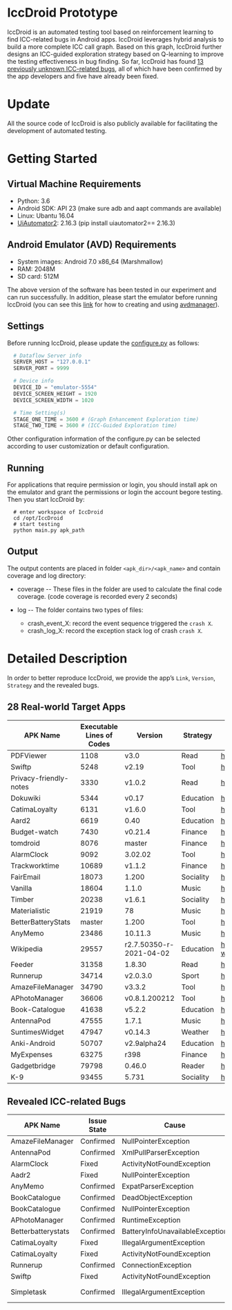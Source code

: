 # IccDroid Prototype
IccDroid is an automated testing tool based on reinforcement learning to find ICC-related bugs in Android apps. IccDroid leverages hybrid analysis to build a more complete ICC call graph. Based on this graph, IccDroid further designs an ICC-guided exploration strategy based on Q-learning to improve the testing effectiveness in bug finding. So far, IccDroid has found [13 previously unknown ICC-related bugs](https://github.com/androidAppGuard/IccDroid/tree/main#revealed-icc-related-bugs), all of which have been confirmed by the app developers and five have already been fixed.

# Update
All the source code of IccDroid is also publicly available for facilitating the development of automated testing. 

# Getting Started
## Virtual Machine Requirements
* Python: 3.6
* Android SDK: API 23 (make sure adb and aapt commands are available)
* Linux: Ubantu 16.04
* [UiAutomator2](https://github.com/openatx/uiautomator2): 2.16.3 (pip install uiautomator2== 2.16.3)
## Android Emulator (AVD) Requirements
* System images: Android 7.0 x86_64 (Marshmallow)
* RAM: 2048M
* SD card: 512M

The above version of the software has been tested in our experiment and can run successfully. In addition, please start the emulator before running IccDroid (you can see this [link](https://stackoverflow.com/questions/43275238/how-to-set-system-images-path-when-creating-an-android-avd) for how to creating and using [avdmanager](https://developer.android.com/studio/command-line/avdmanager)). 

<!-- ## Subject Requirements([video tutorial](https://1drv.ms/u/s!AhrQLCaSmZgwamuImvbWUv_1pek?e=fiWDdt))
IccDroid can test both on open-source and closed-source apps:
* Closed-source apps: the users can directly run “python main.py apk_path” to test the apk.
* Open-source apps: If users want to obtain code coverage and dataflow information, the app under test should be instrumented with [plugins/Jacoco](https://github.com/androidAppGuard/IccDroid/tree/main/plugins/jacoco) and [plugins/dataflow/DataFlowAnalysis.java](https://github.com/androidAppGuard/IccDroid/tree/main/plugins/dataflow) files first, and built as an apk file. Then users can run “python main.py apk_path” to test the apk (the detailed process is in the [video tutorial](https://1drv.ms/u/s!AhrQLCaSmZgwamuImvbWUv_1pek?e=fiWDdt)).  -->

## Settings
Before running IccDroid, please update the [configure.py](https://github.com/androidAppGuard/IccDroid/blob/main/IccDroid/configure.py) as follows:
```python
  # Dataflow Server info
  SERVER_HOST = "127.0.0.1"
  SERVER_PORT = 9999

  # Device info
  DEVICE_ID = "emulator-5554"
  DEVICE_SCREEN_HEIGHT = 1920
  DEVICE_SCREEN_WIDTH = 1020

  # Time Setting(s)
  STAGE_ONE_TIME = 3600 # (Graph Enhancement Exploration time)
  STAGE_TWO_TIME = 3600 # (ICC-Guided Exploration time)

```
Other configuration information of the configure.py can be selected according to user customization or default configuration.

## Running
For applications that require permission or login, you should install apk on the emulator and grant the permissions or login the account begore testing. Then you start IccDroid by:
```shell
  # enter workspace of IccDroid
  cd /opt/IccDroid 
  # start testing
  python main.py apk_path
```
## Output
The output contents are placed in folder ``<apk_dir>/<apk_name>`` and contain coverage and log directory:
* coverage -- These files in the folder are used to calculate the final code coverage. (code coverage is recorded every 2 seconds)

* log -- The folder contains two types of files:
	* crash_event_X: record the event sequence triggered the ``crash X``. 
	* crash_log_X: record the exception stack log of crash ``crash X``.

# Detailed Description
In order to better reproduce IccDroid, we provide the app’s ``Link``, ``Version``, ``Strategy`` and the revealed bugs.
## 28 Real-world Target Apps
|APK Name| Executable Lines of Codes| Version|Strategy|GIthub Link|
|---|---|---|---|---|
| PDFViewer | 1108 | v3.0 | Read | <https://github.com/JavaCafe01/PdfViewer/tree/v3.0> |
| Swiftp | 5248 |v2.19 | Tool | <https://github.com/ppareit/swiftp/tree/v2.19> |
| Privacy-friendly-notes | 3330 |v1.0.2 | Read | <https://github.com/SecUSo/privacy-friendly-notes/tree/v1.0.2> |
| Dokuwiki | 5344 |v0.17 | Education | <https://github.com/fabienli/DokuwikiAndroid/tree/v0.17> |
| CatimaLoyalty | 6131 |v1.6.0 | Tool | <https://github.com/CatimaLoyalty/Android/tree/v1.6.0> |
| Aard2 | 6619 |0.40 | Education | <https://github.com/itkach/aard2-android/tree/0.40> |
| Budget-watch | 7430 |v0.21.4 | Finance | <https://github.com/brarcher/budget-watch/tree/v0.21.4> |
| tomdroid | 8076 |master | Finance | <https://github.com/tomboy-notes/tomdroid> |
| AlarmClock | 9092 |3.02.02 | Tool | <https://github.com/yuriykulikov/AlarmClock/tree/3.02.02>  |
| Trackworktime | 10689| v1.1.2 | Finance | <https://github.com/mathisdt/trackworktime/tree/v1.1.2> |
| FairEmail | 18073 |1.200 |Sociality | <https://github.com/M66B/FairEmail/tree/1.200> |
| Vanilla | 18604 |1.1.0 | Music | <https://github.com/vanilla-music/vanilla/tree/1.1.0> |
| Timber | 20238 |v1.6.1 | Sociality | <https://github.com/fabmazz/Timber/tree/v1.6.1>  |
| Materialistic | 21919 |78 | Music | <https://github.com/hidroh/materialistic/tree/78> |
| BetterBatteryStats | master |1.200 | Tool | <https://github.com/asksven/BetterBatteryStats/tree/master> |
| AnyMemo | 23486 |10.11.3 |Music | <https://github.com/helloworld1/AnyMemo/tree/10.11.3> |
| Wikipedia | 29557 | r2.7.50350-r-2021-04-02 | Education | <https://github.com/wikimedia/apps-android-wikipedia/tree/r/2.7.50350-r-2021-04-02> |
| Feeder | 31358 |1.8.30 | Read | <https://gitlab.com/spacecowboy/Feeder/-/tree/1.8.30> |
| Runnerup | 34714 | v2.0.3.0 | Sport | <https://github.com/jonasoreland/runnerup/tree/v2.0.3.0> |
| AmazeFileManager | 34790 |v3.3.2 | Tool | <https://github.com/TeamAmaze/AmazeFileManager/tree/v3.3.2>  |
| APhotoManager | 36606 |v0.8.1.200212 | Tool | <https://github.com/k3b/APhotoManager/tree/v0.8.1.200212> |
| Book-Catalogue | 41638 |v5.2.2 | Education | <https://github.com/eleybourn/Book-Catalogue/tree/v5.2.2> |
| AntennaPod | 47555 | 1.7.1 | Music | <https://github.com/AntennaPod/AntennaPod/tree/1.7.1> |
| SuntimesWidget | 47947 |v0.14.3 | Weather | <https://github.com/forrestguice/SuntimesWidget/tree/v0.14.3>  |
| Anki-Android | 50707 | v2.9alpha24 | Education | <https://github.com/ankidroid/Anki-Android/tree/v2.9alpha24> |
| MyExpenses | 63275 | r398 | Finance | <https://github.com/mtotschnig/MyExpenses/tree/r398> |
| Gadgetbridge | 79798 | 0.46.0 | Reader | <https://codeberg.org/Freeyourgadget/Gadgetbridge/src/tag/0.46.0> |
| K-9 | 93455 | 5.731 | Sociality | <https://github.com/k9mail/k-9/tree/5.731> |

## Revealed ICC-related Bugs
|APK Name| Issue State | Cause | Details |
|---|---|---|---|
| AmazeFileManager | Confirmed | NullPointerException | <https://github.com/TeamAmaze/AmazeFileManager/issues/3311> |
| AntennaPod | Confirmed | XmlPullParserException | <https://github.com/AntennaPod/AntennaPod/issues/5885> |
| AlarmClock | Fixed | ActivityNotFoundException | <https://github.com/yuriykulikov/AlarmClock/issues/451> |
| Aadr2  | Fixed | NullPointerException | <https://github.com/itkach/aard2-android/issues/90> |
| AnyMemo  | Confirmed | ExpatParserException | <https://github.com/helloworld1/AnyMemo/issues/525> |
| BookCatalogue  | Confirmed | DeadObjectException | <https://github.com/eleybourn/Book-Catalogue/issues/877> |
| BookCatalogue  | Confirmed | NullPointerException | <https://github.com/eleybourn/Book-Catalogue/issues/878> |
| APhotoManager  | Confirmed | RuntimeException | <https://github.com/k3b/APhotoManager/issues/200> |
| Betterbatterystats  | Confirmed | BatteryInfoUnavailableException  | <https://github.com/asksven/BetterBatteryStats/issues/888> |
| CatimaLoyalty | Fixed | IllegalArgumentException | <https://github.com/CatimaLoyalty/Android/issues/881> |
| CatimaLoyalty | Fixed | ActivityNotFoundException | <https://github.com/CatimaLoyalty/Android/issues/880> |
| Runnerup | Confirmed | ConnectionException | <https://github.com/jonasoreland/runnerup/issues/1109> |
| Swiftp | Fixed | ActivityNotFoundException  | <https://github.com/ppareit/swiftp/issues/174> |
| Simpletask | Confirmed | IllegalArgumentException | <https://github.com/mpcjanssen/simpletask-android/issues/1172> |

